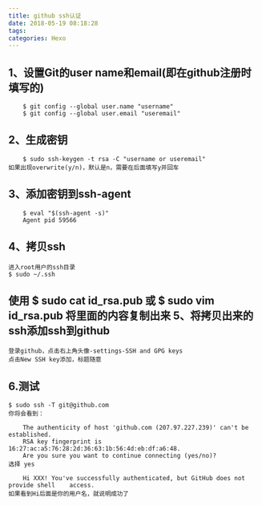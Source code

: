 ```yaml
---
title: github ssh认证
date: 2018-05-19 08:18:28
tags:
categories: Hexo
---
```

1、设置Git的user name和email(即在github注册时填写的)
---
    	$ git config --global user.name "username"
    	$ git config --global user.email "useremail"
2、生成密钥
---
    	$ sudo ssh-keygen -t rsa -C "username or useremail"
	如果出现overwrite(y/n)，默认是n，需要在后面填写y并回车
3、添加密钥到ssh-agent
---
    	$ eval "$(ssh-agent -s)"
    	Agent pid 59566
4、拷贝ssh
---
	进入root用户的ssh目录
	$ sudo ~/.ssh
使用	$ sudo cat id_rsa.pub
或	$ sudo vim id_rsa.pub 将里面的内容复制出来
5、将拷贝出来的ssh添加ssh到github
---
	登录github，点击右上角头像-settings-SSH and GPG keys
	点击New SSH key添加，标题随意
6.测试
---
	$ sudo ssh -T git@github.com
	你将会看到：

    	The authenticity of host 'github.com (207.97.227.239)' can't be established.
    	RSA key fingerprint is 16:27:ac:a5:76:28:2d:36:63:1b:56:4d:eb:df:a6:48.
    	Are you sure you want to continue connecting (yes/no)?
	选择 yes

    	Hi XXX! You've successfully authenticated, but GitHub does not provide shell 	access.
	如果看到Hi后面是你的用户名，就说明成功了
